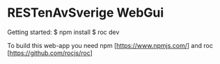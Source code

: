 # RESTenAvSverige WebGui

Getting started:
	$ npm install
	$ roc dev

To build this web-app you need npm [<https://www.npmjs.com/>] and roc [<https://github.com/rocjs/roc>]


